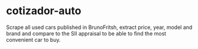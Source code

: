 # cotizador-auto
Scrape all used cars published in BrunoFritsh, extract price, year, model and brand and compare to the SII appraisal to be able to find the most convenient car to buy.
